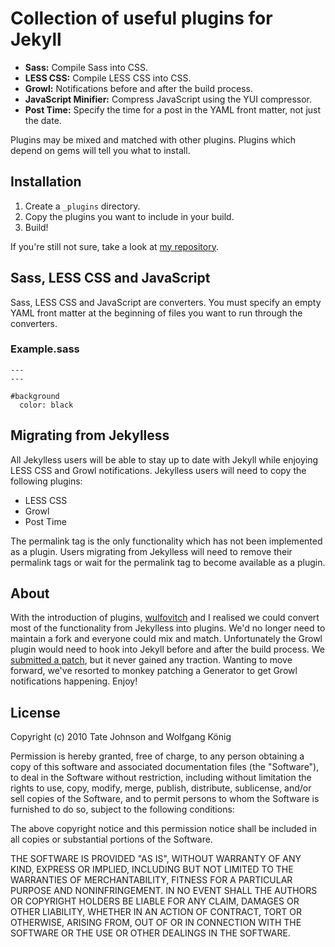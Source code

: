 # Collection of useful plugins for Jekyll

* **Sass:** Compile Sass into CSS.
* **LESS CSS:** Compile LESS CSS into CSS.
* **Growl:** Notifications before and after the build process.
* **JavaScript Minifier:** Compress JavaScript using the YUI compressor. 
* **Post Time:** Specify the time for a post in the YAML front matter, not just the date.

Plugins may be mixed and matched with other plugins. Plugins which depend on gems will tell you what to install.

## Installation

1. Create a `_plugins` directory.
1. Copy the plugins you want to include in your build.
1. Build!

If you're still not sure, take a look at [my repository](https://github.com/tatey/tatey.com).

## Sass, LESS CSS and JavaScript

Sass, LESS CSS and JavaScript are converters. You must specify an empty YAML front matter at the beginning of files you want to run through the converters.

### Example.sass

    ---
    ---

    #background
      color: black

## Migrating from Jekylless

All Jekylless users will be able to stay up to date with Jekyll while enjoying LESS CSS and Growl notifications. Jekylless users will need to copy the following plugins:

* LESS CSS
* Growl
* Post Time

The permalink tag is the only functionality which has not been implemented as a plugin. Users migrating from Jekylless will need to remove their permalink tags or wait for the permalink tag to become available as a plugin. 

## About

With the introduction of plugins, [wulfovitch](http://github.com/wulfovitch) and I realised we could convert most of the functionality from Jekylless into plugins. We'd no longer need to maintain a fork and everyone could mix and match. Unfortunately the Growl plugin would need to hook into Jekyll before and after the build process. We [submitted a patch](https://github.com/mojombo/jekyll/issues/issue/214), but it never gained any traction. Wanting to move forward, we've resorted to monkey patching a Generator to get Growl notifications happening. Enjoy!

## License

Copyright (c) 2010 Tate Johnson and Wolfgang König

Permission is hereby granted, free of charge, to any person obtaining a copy
of this software and associated documentation files (the "Software"), to deal
in the Software without restriction, including without limitation the rights
to use, copy, modify, merge, publish, distribute, sublicense, and/or sell
copies of the Software, and to permit persons to whom the Software is
furnished to do so, subject to the following conditions:

The above copyright notice and this permission notice shall be included in
all copies or substantial portions of the Software.

THE SOFTWARE IS PROVIDED "AS IS", WITHOUT WARRANTY OF ANY KIND, EXPRESS OR
IMPLIED, INCLUDING BUT NOT LIMITED TO THE WARRANTIES OF MERCHANTABILITY,
FITNESS FOR A PARTICULAR PURPOSE AND NONINFRINGEMENT. IN NO EVENT SHALL THE
AUTHORS OR COPYRIGHT HOLDERS BE LIABLE FOR ANY CLAIM, DAMAGES OR OTHER
LIABILITY, WHETHER IN AN ACTION OF CONTRACT, TORT OR OTHERWISE, ARISING FROM,
OUT OF OR IN CONNECTION WITH THE SOFTWARE OR THE USE OR OTHER DEALINGS IN
THE SOFTWARE.
